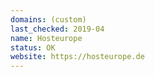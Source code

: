 ```yaml
---
domains: (custom)
last_checked: 2019-04
name: Hosteurope
status: OK
website: https://hosteurope.de
---
```

